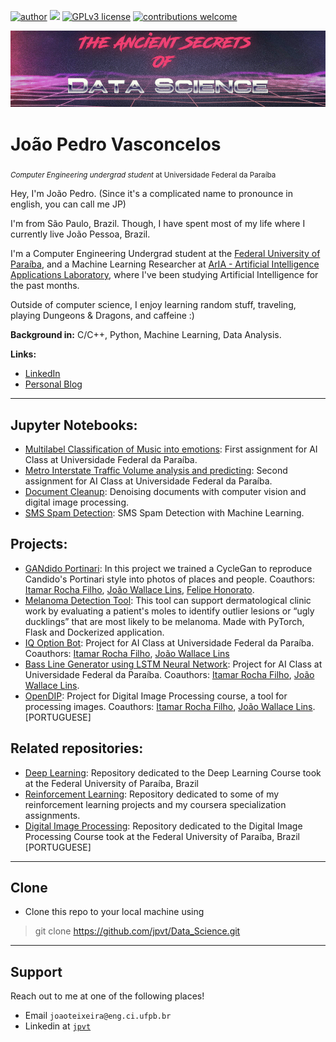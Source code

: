 [![author](https://img.shields.io/badge/author-João_Pedro_Vasconcelos-red.svg)](https://www.linkedin.com/in/jpvt) [![](https://img.shields.io/badge/python-3.7+-blue.svg)](https://www.python.org/downloads/release/python-365/) [![GPLv3 license](https://img.shields.io/badge/License-GPLv3-blue.svg)](http://perso.crans.org/besson/LICENSE.html) [![contributions welcome](https://img.shields.io/badge/contributions-welcome-brightgreen.svg?style=flat)](https://github.com/jpvt/Data_Science/issues)

<p align="center">
  <img src="banner80.png" >
</p>


# João Pedro Vasconcelos
<sub>*Computer Engineering undergrad student* at Universidade Federal da Paraíba</sub>

Hey, I'm João Pedro. (Since it's a complicated name to pronounce in english, you can call me JP)

I'm from São Paulo, Brazil. Though, I have spent most of my life where I currently live João Pessoa, Brazil.

I'm a Computer Engineering Undergrad student at the [Federal University of Paraíba](https://www.ufpb.br), and a Machine Learning Researcher at [ArIA - Artificial Intelligence Applications Laboratory](https://aria.ci.ufpb.br), where I've been studying Artificial Intelligence for the past months.

Outside of computer science, I enjoy learning random stuff, traveling, playing Dungeons & Dragons, and caffeine :)

**Background in:** C/C++, Python, Machine Learning, Data Analysis.

**Links:**
* [LinkedIn](https://www.linkedin.com/in/jpvt)
* [Personal Blog](https://jpvt.github.io)

---

## Jupyter Notebooks:

* [Multilabel Classification of Music into emotions](https://bit.ly/2WQnexr): First assignment for AI Class at Universidade Federal da Paraíba.
* [Metro Interstate Traffic Volume analysis and predicting](https://bit.ly/3dqZWUm): Second assignment for AI Class at Universidade Federal da Paraíba.
* [Document Cleanup](https://github.com/jpvt/cv-test/blob/joaoteixeira/01-DocumentCleanup/DocumentCleanup.ipynb): Denoising documents with computer vision and digital image processing.
* [SMS Spam Detection](https://github.com/jpvt/cv-test/blob/joaoteixeira/04-SMSSpamDetection/SMSSpamDetection.ipynb): SMS Spam Detection with Machine Learning.

## Projects:
* [GANdido Portinari](https://github.com/ItamarRocha/GANdido-Portinari): In this project we trained a CycleGan to reproduce Candido's Portinari style into photos of places and people.  Coauthors:  [Itamar Rocha Filho](https://github.com/ItamarRocha), [João Wallace Lins](https://github.com/joallace), [Felipe Honorato](https://github.com/Felipehonorato1).
* [Melanoma Detection Tool](https://github.com/jpvt/melanoma-detection): This tool can support dermatological clinic work by evaluating a patient's moles to identify outlier lesions or “ugly ducklings” that are most likely to be melanoma. Made with PyTorch, Flask and Dockerized application.
* [IQ Option Bot](https://bit.ly/2ZmsgTQ): Project for AI Class at Universidade Federal da Paraíba. Coauthors:  [Itamar Rocha Filho](https://github.com/ItamarRocha), [João Wallace Lins](https://github.com/joallace)
* [Bass Line Generator using LSTM Neural Network](https://bit.ly/2zP31iq): Project for AI Class at Universidade Federal da Paraíba. Coauthors:  [Itamar Rocha Filho](https://github.com/ItamarRocha), [João Wallace Lins](https://github.com/joallace).
* [OpenDIP](https://opendip.herokuapp.com): Project for Digital Image Processing course, a tool for processing images. Coauthors:  [Itamar Rocha Filho](https://github.com/ItamarRocha), [João Wallace Lins](https://github.com/joallace). [PORTUGUESE]

## Related repositories:

* [Deep Learning](https://github.com/jpvt/Deep_Learning): Repository dedicated to the Deep Learning Course took at the Federal University of Paraíba, Brazil
* [Reinforcement Learning](https://github.com/jpvt/Reinforcement_Learning): Repository dedicated to some of my reinforcement learning projects and my coursera specialization assignments.
* [Digital Image Processing](https://github.com/jpvt/Digital_Image_Processing): Repository dedicated to the Digital Image Processing Course took at the Federal University of Paraíba, Brazil [PORTUGUESE]

---
## Clone

- Clone this repo to your local machine using
> git clone https://github.com/jpvt/Data_Science.git

---

## Support

Reach out to me at one of the following places!

- Email `joaoteixeira@eng.ci.ufpb.br` 
- Linkedin at <a href="https://www.linkedin.com/in/jpvt/" target="_blank">`jpvt`</a>



